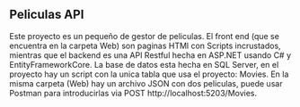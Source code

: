## Peliculas API
Este proyecto es un pequeño de gestor de peliculas. El front end (que se encuentra en la carpeta Web) son paginas HTMl con Scripts incrustados, mientras que el backend es una API Restful hecha en ASP.NET usando C# y EntityFrameworkCore.
La base de datos esta hecha en SQL Server, en el proyecto hay un script con la unica tabla que usa el proyecto: Movies.
En la misma carpeta (Web) hay un archivo JSON con dos peliculas, puede usar Postman para introducirlas via POST http://localhost:5203/Movies.
